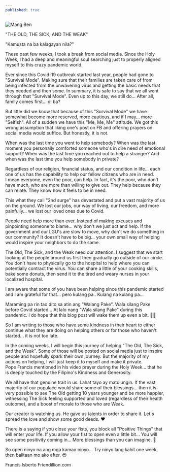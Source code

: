 ```yaml
---
published: true
---
```


![Mang Ben](https://user-images.githubusercontent.com/15205481/115101291-57ebe700-9f75-11eb-90f4-30ca93572d07.jpg)

"THE OLD, THE SICK, AND THE WEAK"   

"Kamusta na ba kalagayan nila?"   

These past few weeks, I took a break from social media.
Since the Holy Week, I had a deep and meaningful soul searching just to properly aligned myself to this crazy pandemic world.   

Ever since this Covid-19 outbreak started last year, people had gone to "Survival Mode". 
Making sure that their families are taken care of from being infected from the unwavering virus and getting the basic needs that they needed and then some.
In summary, it is safe to say that we all went through that "Survival Mode". 
Even up to this day, we still do...
After all, family comes first... di ba?   

But little did we know that because of this "Survival Mode" we have somewhat become more reserved, more cautious, and if I may... more "Selfish".
All of a sudden we have this "Me, Me, Me" attitude. 
We got this wrong assumption that liking one's post on FB and offering prayers on social media would suffice. 
But honestly, it is not.   

When was the last time you went to help somebody? 
When was the last moment you personally comforted someone who's in dire need of emotional support?
When was the last time you reached out to help a stranger?
And when was the last time you help somebody in private?   

Regardless of our religion, financial status, and our condition in life...  each one of us has the capability to help our fellow citizens who are in need.  
I mean everyone, even the poor, can help. 
In fact, it's the poor, who don't have much, who are more than willing to give out.
They help because they can relate. They know how it feels to be in need.   

This what they call "2nd surge" has devastated and put a vast majority of us on the ground. 
We lost our jobs, our way of living, our freedom, and more painfully... we lost our loved ones due to Covid.   

People need help more than ever. 
Instead of making excuses and pinpointing someone to blame... why don't we just act and help.
If the government and our LGU's are slow to move, why don't we do something in our community? 
It doesn't have to be big... your own small way of helping would inspire your neighbors to do the same.   

The Old, The Sick, and the Weak need our attention. 
I suggest that we start looking at the people around us first then gradually go outside of our circle. 
You don't have to physically go to the hospital to help where you can potentially contract the virus.
You can share a little of your cooking skills, bake some donuts, then send it to the tired and weary nurses in your localized hospital.   

I am aware that some of you have been helping since this pandemic started and I am grateful for that... pero kulang pa..
Kulang na kulang pa...   

Maraming pa rin tao dito sa atin ang "Walang Pake". 
Wala silang Pake before Covid started... 
At lalo nang "Wala silang Pake" during this pandemic. 
I do hope that this blog post will wake them up even a bit.   🧟‍♂️   

So I am writing to those who have some kindness in their heart to either continue what they are doing on helping others or for those who haven't started... it is not too late.   

In the coming weeks, I will begin this journey of helping "The Old, The Sick, and the Weak". 
Some of those will be posted on social media just to inspire people and hopefully spark their own journey.
But the majority of my actions on helping, I will just keep it to myself and make it private.   
Pope Francis mentioned in his video prayer during the Holy Week... that he is deeply touched by the Filipino's Kindness and Generosity.   

We all have that genuine trait in us. Lahat tayo ay matulungin.
If the vast majority of our populace would share some of their blessings... 
then it is very possible to see The Old getting 10 years younger and be more happier, witnessing The Sick feeling supported and loved (regardless of their health outcome), and a boost of morale to those who are Weak.   

Our creator is watching us. He gave us talents in order to share it.
Let's spread the love and show some good deeds.   ♥   

There is a saying if you close your fists, you block all "Positive Things" that will enter your life.
If you allow your fist to open even a little bit... 
You will see some positivity coming in... 
More blessings than you can imagine.   🌈   

So open ninyo na ang mga kamao ninyo... 
Try ninyo lang kahit one week, then balitaan mo ako after.   😍   

Francis Isberto 
Friendillion.com

